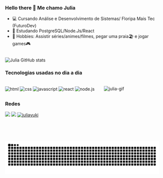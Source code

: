 ### Hello there 🖖 Me chamo Julia 

- 💻 Cursando Análise e Desenvolvimento de Sistemas/ Floripa Mais Tec (FuturoDev)
- 📖 Estudando PostgreSQL/Node.Js/React
- 👾 Hobbies: Assistir séries/animes/filmes, pegar uma praia🏖️ e jogar games🎮



 </br>![Julia GitHub stats](https://github-readme-stats.vercel.app/api?username=JuliaYuki&show_icons=true&theme=tokyonight)

### Tecnologias usadas no dia a dia
<div style="display: inline_block"><br>
  <img align="center" alt="html" height="50" width="60" src="https://cdn.jsdelivr.net/gh/devicons/devicon@latest/icons/html5/html5-original.svg" />
  <img align="center" alt="css" height="50" width="60" src="https://cdn.jsdelivr.net/gh/devicons/devicon@latest/icons/css3/css3-original.svg" />
  <img align="center" alt="javascript" height="50" width="60" src="https://cdn.jsdelivr.net/gh/devicons/devicon@latest/icons/javascript/javascript-plain.svg" />
  <img align="center" alt="react" height="50" width="60" src="https://cdn.jsdelivr.net/gh/devicons/devicon@latest/icons/react/react-original.svg" />
  <img align="center" alt="node.js" height="50" width="60" src="https://cdn.jsdelivr.net/gh/devicons/devicon@latest/icons/nodejs/nodejs-original-wordmark.svg" />
  <img align="right" alt="julia-gif" height="180" width="180" src="https://cdn.discordapp.com/attachments/559979439258075147/1217956398575517796/ezgif.com-crop_1.gif?ex=6605e949&is=65f37449&hm=f17105fc051fac33e1bb810274a8ef5aeb75c008187b6af3f0ce93f42f37de68&" />
  
</div>

##

### Redes
<div>
  <a href="https://www.instagram.com/julia___yuki/" target="_blank"><img src="https://skillicons.dev/icons?i=instagram" /></a>
  <a href="https://www.linkedin.com/in/julia-ribeiro-469485139/" target="_blank"><img src="https://skillicons.dev/icons?i=linkedin" /></a>
  <a href="juliayuki" target="_blank"><img alt="juliayuki" src="https://skillicons.dev/icons?i=discord" /></a>
</div>

<picture>
  <source media="(prefers-color-scheme: dark)" srcset="https://raw.githubusercontent.com/JuliaYuki/JuliaYuki/output/github-contribution-grid-snake-dark.svg">
  <source media="(prefers-color-scheme: light)" srcset="https://raw.githubusercontent.com/JuliaYuki/JuliaYuki/output/github-contribution-grid-snake.svg">
  <img alt="github contribution grid snake animation" src="https://raw.githubusercontent.com/JuliaYuki/JuliaYuki/output/github-contribution-grid-snake.svg">
</picture>
<br><br>
